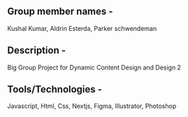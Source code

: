 ## Group member names -
Kushal Kumar, Aldrin Esterda, Parker schwendeman
## Description - 
Big Group Project for Dynamic Content Design and Design 2
## Tools/Technologies - 
Javascript, Html, Css, Nextjs, Figma, Illustrator, Photoshop 
